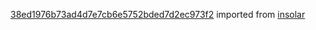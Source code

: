 [38ed1976b73ad4d7e7cb6e5752bded7d2ec973f2](https://github.com/insolar/insolar/commit/38ed1976b73ad4d7e7cb6e5752bded7d2ec973f2) imported from [insolar](https://github.com/insolar/insolar)
